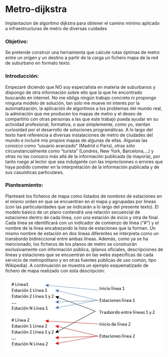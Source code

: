 # Metro-dijkstra
Implantacion de algoritmo dijkstra para obtener el camino mínimo aplicado a infraestructuras de metro de diversas cuidades

### Objetivo:
Se pretende construir una herramienta que calcule rutas óptimas de metro entre un origen y un destino a partir de la carga un fichero mapa de la red de suburbano en formato texto.

### Introducción:
Empezaré diciendo que NO soy especialista en materia de suburbanos y dispongo de otra información sobre ello que la que he encontrado buscando en internet. No me obliga ningún trabajo concreto ni propongo ninguna modelo de solución, tan solo me mueve mi interés por la automatización, la aplicación de algoritmos a los problemas del mundo real, la admiración que me producen los mapas de metro y el deseo de compartirlo con otras personas a las que este trabajo pueda ayudar en su actividad profesional, formativa, o que simplemente, como yo, sientan curiosidad por el desarrollo de soluciones programáticas.
A lo largo del texto haré referencia a diversas instalaciones de metro de ciudades del mundo e incluiré mis propios mapas de algunas de ellas. Algunas las conozco como “usuario avanzado” (Madrid o Paris), otras sólo circunstancialmente como “turista” (Londres, New York, Barcelona,…) y otras no las conozco más allá de la información publicada (la mayoría), por tanto ruego al lector que sea indulgente con las imprecisiones o errores que haya podido cometer en la interpretación de la información publicada y de sus casuísticas particulares.

### Planteamiento:
Plantearé los ficheros de mapa como listados de nombres de estaciones en el mismo orden en que se encuentran en el mapa y agrupadas por líneas (con las particularidades que se indicarán a lo largo del presente texto). El modelo básico de un plano contendrá una relación secuencial de estaciones dentro de cada línea, con una estación de inicio y otra de final. Cada línea se identificará con un indicador de comienzo de línea (“#”) y el nombre de la  línea encabezando la lista de estaciones que la forman. Un mismo nombre de estación en dos líneas diferentes se interpreta como un transbordo bidireccional entre ambas líneas. Además, como ya se ha mencionado, los ficheros de los planos de metro se construirán exclusivamente con información pública, (planos oficiales, descripciones de líneas y estaciones que se encuentran en las webs específicas de cada servicio de metropolitano y en otras fuentes públicas de uso común, tipo Wikipedia). A continuación se muestra un ejemplo esquematizado de fichero de mapa realizado con esta descripción:

![imagen1](https://github.com/rogazan/Metro-dijkstra/blob/master/images/image1.jpg)
